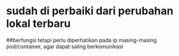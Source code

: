 # sudah di perbaiki dari perubahan lokal terbaru
##berfungsi tetapi perlu diperhatikan pada ip masing-masing pod/container, agar dapat saling berkomunikasi 
